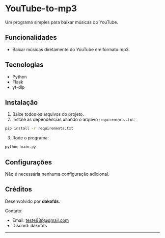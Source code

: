 # YouTube-to-mp3

Um programa simples para baixar músicas do YouTube.

## Funcionalidades

- Baixar músicas diretamente do YouTube em formato mp3.

## Tecnologias

- Python  
- Flask  
- yt-dlp  

## Instalação

1. Baixe todos os arquivos do projeto.  
2. Instale as dependências usando o arquivo `requirements.txt`:

```bash
pip install -r requirements.txt
```

3. Rode o programa:

```bash
python main.py
```

## Configurações

Não é necessária nenhuma configuração adicional.

## Créditos

Desenvolvido por **dakofds**.

Contato:  
- Email: teste63p@gmail.com  
- Discord: dakofds

---
